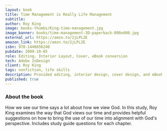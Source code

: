 ```yaml
---
layout: book
title: Time Management is Really Life Management
subtitle:
author: Roy King
image: books-thumbs/King-time-management.jpg
image_banner: books/time-management-3D-paperback-800x600.jpg
external_url: https://amzn.to/2jLPL2E
amazon_link: https://amzn.to/2jLPL2E
isbn: 978-1448656240
pubdate: 2009-10-05
role: Editing, Interior Layout, Cover, eBook conversion
tech: Adobe InDesign
client: Roy King
tags: nonfiction, life skills
description: Provided editing, interior design, cover design, and eBook conversion for this book project.
published: true
---
```


### About the book

How we see our time says a lot about how we view God. In this study, Roy King examines the way that God views our time and provides helpful suggestions on how to bring the use of our time into alignment with God's perspective. Includes study guide questions for each chapter.